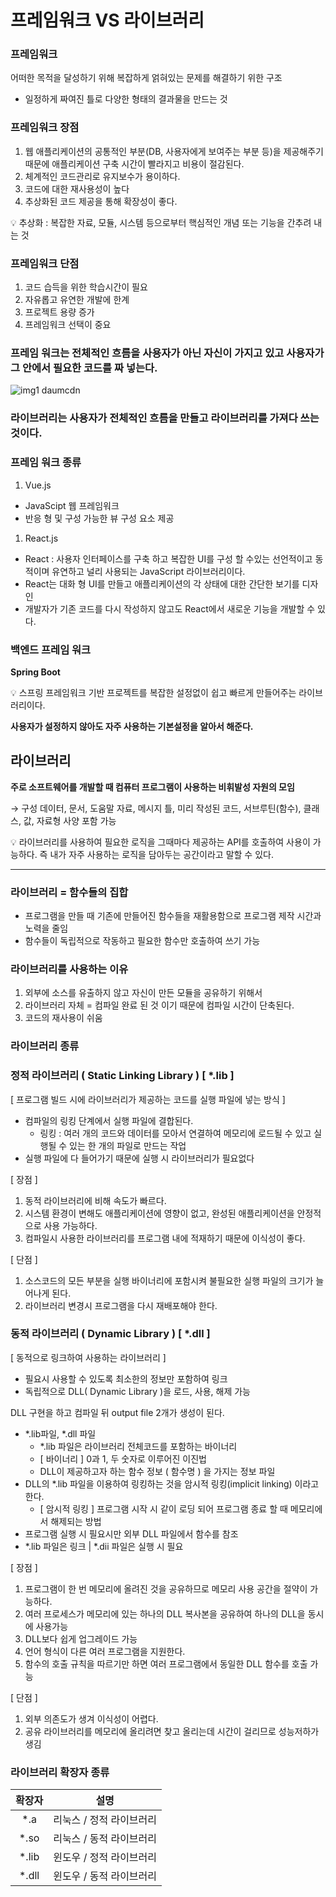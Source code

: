 # 프레임워크 VS 라이브러리

### 프레임워크

어떠한 목적을 달성하기 위해 복잡하게 얽혀있는 문제를 해결하기 위한 구조

- 일정하게 짜여진 틀로 다양한 형태의 결과물을 만드는 것

### 프레임워크 장점

1. 웹 애플리케이션의 공통적인 부분(DB, 사용자에게 보여주는 부분 등)을 제공해주기 때문에 애플리케이션 구축 시간이 빨라지고 비용이 절감된다.
2. 체계적인 코드관리로 유지보수가 용이하다.
3. 코드에 대한 재사용성이 높다
4. 추상화된 코드 제공을 통해 확장성이 좋다.

<aside> 💡 추상화 : 복잡한 자료, 모듈, 시스템 등으로부터 핵심적인 개념 또는 기능을 간추려 내는 것

</aside>

### 프레임워크 단점

1. 코드 습득을 위한 학습시간이 필요
2. 자유롭고 유연한 개발에 한계
3. 프로젝트 용량 증가
4. 프레임워크 선택이 중요

### 프레임 워크는 전체적인 흐름을 사용자가 아닌 자신이 가지고 있고 사용자가 그 안에서 필요한 코드를 짜 넣는다.

![img1 daumcdn](https://user-images.githubusercontent.com/103401813/164229768-9aa8e7fd-c812-4e91-975f-1eec8d7a7b72.jpg)

### 라이브러리는 사용자가 전체적인 흐름을 만들고 라이브러리를 가져다 쓰는 것이다.

### 프레임 워크 종류

1. Vue.js

- JavaScipt 웹 프레임워크
- 반응 형 및 구성 가능한 뷰 구성 요소 제공

1. React.js

- React : 사용자 인터페이스를 구축 하고 복잡한 UI를 구성 할 수있는 선언적이고 동적이며 유연하고 널리 사용되는 JavaScript 라이브러리이다.
- React는 대화 형 UI를 만들고 애플리케이션의 각 상태에 대한 간단한 보기를 디자인
- 개발자가 기존 코드를 다시 작성하지 않고도 React에서 새로운 기능을 개발할 수 있다.

### 백엔드 프레임 워크

**Spring Boot**
<aside> 💡 스프링 프레임워크 기반 프로젝트를 복잡한 설정없이 쉽고 빠르게 만들어주는 라이브러리이다.
 
**사용자가 설정하지 않아도 자주 사용하는 기본설정을 알아서 해준다.**
  
  


# 라이브러리

**주로 소프트웨어를 개발할 때 컴퓨터 프로그램이 사용하는 비휘발성 자원의 모임**

→ 구성 데이터,  문서, 도움말 자료, 메시지 틀, 미리 작성된 코드, 서브루틴(함수), 클래스, 값, 자료형 사양 포함 가능

<aside> 💡 라이브러리를 사용하여 필요한 로직을 그때마다 제공하는 API를 호출하여 사용이 가능하다. 즉 내가 자주 사용하는 로직을 담아두는 공간이라고 말할 수 있다.

</aside>

------

### 라이브러리 = 함수들의 집합

- 프로그램을 만들 때 기존에 만들어진 함수들을 재활용함으로 프로그램 제작 시간과 노력을 줄임
- 함수들이 독립적으로 작동하고 필요한 함수만 호출하여 쓰기 가능

### 라이브러리를 사용하는 이유

1. 외부에 소스를 유출하지 않고 자신이 만든 모듈을 공유하기 위해서
2. 라이브러리 자체 = 컴파일 완료 된 것 이기 때문에 컴파일 시간이 단축된다.
3. 코드의 재사용이 쉬움

### 라이브러리 종류

### 정적 라이브러리 ( Static Linking Library ) [ *.lib ]

[ 프로그램 빌드 시에 라이브러리가 제공하는 코드를 실행 파일에 넣는 방식 ]

- 컴파일의 링킹 단계에서 실행 파일에 결합된다.
  - 링킹 : 여러 개의 코드와 데이터를 모아서 연결하여 메모리에 로드될 수 있고 실행될 수 있는 한 개의 파일로 만드는 작업
- 실행 파일에 다 들어가기 때문에 실행 시 라이브러리가 필요없다

[ 장점 ]

1. 동적 라이브러리에 비해 속도가 빠르다.
2. 시스템 환경이 변해도 애플리케이션에 영향이 없고, 완성된 애플리케이션을 안정적으로 사용 가능하다.
3. 컴파일시 사용한 라이브러리를 프로그램 내에 적재하기 때문에 이식성이 좋다.

[ 단점 ]

1. 소스코드의 모든 부분을 실행 바이너리에 포함시켜 불필요한 실행 파일의 크기가 늘어나게 된다.
2. 라이브러리 변경시 프로그램을 다시 재배포해야 한다.

### 동적 라이브러리 ( Dynamic Library ) [ *.dll ]

[ 동적으로 링크하여 사용하는 라이브러리 ]

- 필요시 사용할 수 있도록 최소한의 정보만 포함하여 링크
- 독립적으로 DLL( Dynamic Library )을 로드, 사용, 해제 가능

DLL 구현을 하고 컴파일 뒤 output file 2개가 생성이 된다.

- *.lib파일, *.dll 파일
  - *.lib 파일은 라이브러리 전체코드를 포함하는 바이너리
  - [ 바이너리 ] 0과 1, 두 숫자로 이루어진 이진법
  - DLL이 제공하고자 하는 함수 정보 ( 함수명 ) 을 가지는 정보 파일
- DLL의 *.lib 파일을 이용하여 링킹하는 것을 암시적 링킹(implicit linking) 이라고 한다.
  - [ 암시적 링킹 ] 프로그램 시작 시 같이 로딩 되어 프로그램 종료 할 때 메모리에서 해제되는 방법
- 프로그램 실행 시 필요시만 외부 DLL 파일에서 함수를 참조
- *.lib 파일은 링크 |  *.dii 파일은 실행 시 필요

[ 장점 ]

1. 프로그램이 한 번 메모리에 올려진 것을 공유하므로 메모리 사용 공간을 절약이 가능하다.
2. 여러 프로세스가 메모리에 있는 하나의  DLL 복사본을 공유하여 하나의 DLL을 동시에 사용가능
3. DLL보다 쉽게 업그레이드 가능
4. 언어 형식이 다른 여러 프로그램을 지원한다.
5. 함수의 호출 규칙을 따르기만 하면 여러 프로그램에서 동일한 DLL 함수를 호출 가능

[ 단점 ]

1. 외부 의존도가 생겨 이식성이 어렵다.
2. 공유 라이브러리를 메모리에 올리려면 찾고 올리는데 시간이 걸리므로 성능저하가 생김

### 라이브러리 확장자 종류

| 확장자 |           설명           |
| :----: | :----------------------: |
|  *.a   | 리눅스 / 정적 라이브러리 |
|  *.so  | 리눅스 / 동적 라이브러리 |
| *.lib  | 윈도우 / 정적 라이브러리 |
| *.dll  | 윈도우 / 동적 라이브러리 |

